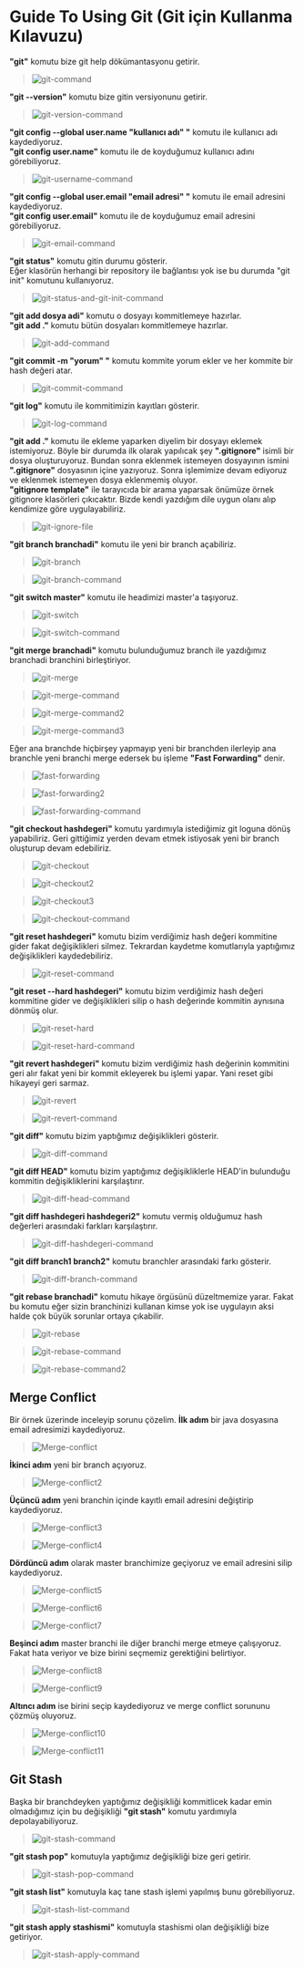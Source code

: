 # Guide To Using Git (Git için Kullanma Kılavuzu)

**"git"** komutu bize git help dökümantasyonu getirir.<br/>
>![git-command](https://github.com/AbdullahDemirkol/UserGuideforGit/blob/main/Pictures/git-command.jpg)

**"git --version"** komutu bize gitin versiyonunu getirir.<br/>
>![git-version-command](https://github.com/AbdullahDemirkol/UserGuideforGit/blob/main/Pictures/git-version-command.jpg)

**"git config --global user.name "kullanıcı adı" "** komutu ile kullanıcı adı kaydediyoruz.<br/>
**"git config user.name"** komutu ile de koyduğumuz kullanıcı adını görebiliyoruz.<br/>
>![git-username-command](https://github.com/AbdullahDemirkol/UserGuideforGit/blob/main/Pictures/git-username-command.jpg)

**"git config --global user.email "email adresi" "** komutu ile email adresini kaydediyoruz.<br/>
**"git config user.email"** komutu ile de koyduğumuz email adresini görebiliyoruz.<br/>
>![git-email-command](https://github.com/AbdullahDemirkol/UserGuideforGit/blob/main/Pictures/git-useremail-command.jpg)

**"git status"** komutu gitin durumu gösterir.<br/>
Eğer klasörün herhangi bir repository ile bağlantısı yok ise bu durumda "git init" komutunu kullanıyoruz.<br/>
>![git-status-and-git-init-command](https://github.com/AbdullahDemirkol/UserGuideforGit/blob/main/Pictures/git-status-and-git-init-command.jpg)

**"git add dosya adi"** komutu o dosyayı kommitlemeye hazırlar.<br/>
**"git add ."** komutu bütün dosyaları kommitlemeye hazırlar.<br/>
>![git-add-command](https://github.com/AbdullahDemirkol/UserGuideforGit/blob/main/Pictures/git-add-command.jpg)

**"git commit -m "yorum" "** komutu kommite yorum ekler ve her kommite bir hash değeri atar.<br/>
>![git-commit-command](https://github.com/AbdullahDemirkol/UserGuideforGit/blob/main/Pictures/git-commit-command.jpg)

**"git log"** komutu ile kommitimizin kayıtları gösterir.<br/>
>![git-log-command](https://github.com/AbdullahDemirkol/UserGuideforGit/blob/main/Pictures/git-log-command.jpg)

**"git add ."** komutu ile ekleme yaparken diyelim bir dosyayı eklemek istemiyoruz. Böyle bir durumda ilk olarak yapılıcak şey **".gitignore"** isimli bir dosya oluşturuyoruz. Bundan sonra eklenmek istemeyen dosyayının ismini **".gitignore"** dosyasının içine yazıyoruz. Sonra işlemimize devam ediyoruz ve eklenmek istemeyen dosya eklenmemiş oluyor.<br/>
**"gitignore template"** ile tarayıcıda bir arama yaparsak önümüze örnek gitignore klasörleri çıkıcaktır. Bizde kendi yazdığım dile uygun olanı alıp kendimize göre uygulayabiliriz.
>![git-ignore-file](https://github.com/AbdullahDemirkol/UserGuideforGit/blob/main/Pictures/git-ignore-file.jpg)

**"git branch branchadi"** komutu ile yeni bir branch açabiliriz.
>![git-branch](https://github.com/AbdullahDemirkol/UserGuideforGit/blob/main/Pictures/git-branch.jpg)<br/>

>![git-branch-command](https://github.com/AbdullahDemirkol/UserGuideforGit/blob/main/Pictures/git-branch-command.jpg)

**"git switch master"** komutu ile headimizi master'a taşıyoruz.
>![git-switch](https://github.com/AbdullahDemirkol/UserGuideforGit/blob/main/Pictures/git-switch.jpg)<br/>

>![git-switch-command](https://github.com/AbdullahDemirkol/UserGuideforGit/blob/main/Pictures/git-switch-command.jpg)

**"git merge branchadi"** komutu bulunduğumuz branch ile yazdığımız branchadi branchini birleştiriyor.
>![git-merge](https://github.com/AbdullahDemirkol/UserGuideforGit/blob/main/Pictures/git-merge.jpg)

>![git-merge-command](https://github.com/AbdullahDemirkol/UserGuideforGit/blob/main/Pictures/git-merge-command.jpg)<br/>

>![git-merge-command2](https://github.com/AbdullahDemirkol/UserGuideforGit/blob/main/Pictures/git-merge-command2.jpg)<br/>

>![git-merge-command3](https://github.com/AbdullahDemirkol/UserGuideforGit/blob/main/Pictures/git-merge-command3.jpg)

Eğer ana branchde hiçbirşey yapmayıp yeni bir branchden ilerleyip ana branchle yeni branchi merge edersek bu işleme **"Fast Forwarding"** denir.
>![fast-forwarding](https://github.com/AbdullahDemirkol/UserGuideforGit/blob/main/Pictures/fast-forwarding.jpg)<br/>

>![fast-forwarding2](https://github.com/AbdullahDemirkol/UserGuideforGit/blob/main/Pictures/fast-forwarding2.jpg)<br/>

>![fast-forwarding-command](https://github.com/AbdullahDemirkol/UserGuideforGit/blob/main/Pictures/fast-forwarding-command.jpg)

**"git checkout hashdegeri"** komutu yardımıyla istediğimiz git loguna dönüş yapabiliriz. Geri gittiğimiz yerden devam etmek istiyosak yeni bir branch oluşturup devam edebiliriz.
>![git-checkout](https://github.com/AbdullahDemirkol/UserGuideforGit/blob/main/Pictures/git-checkout.jpg)<br/>

>![git-checkout2](https://github.com/AbdullahDemirkol/UserGuideforGit/blob/main/Pictures/git-checkout2.jpg)<br/>

>![git-checkout3](https://github.com/AbdullahDemirkol/UserGuideforGit/blob/main/Pictures/git-checkout3.jpg)<br/>

>![git-checkout-command](https://github.com/AbdullahDemirkol/UserGuideforGit/blob/main/Pictures/git-checkout-command.jpg)

**"git reset hashdegeri"** komutu bizim verdiğimiz hash değeri kommitine gider fakat değişiklikleri silmez. Tekrardan kaydetme komutlarıyla yaptığımız değişiklikleri kaydedebiliriz.
>![git-reset-command](https://github.com/AbdullahDemirkol/UserGuideforGit/blob/main/Pictures/git-reset-command.jpg)

**"git reset --hard hashdegeri"** komutu bizim verdiğimiz hash değeri kommitine gider ve değişiklikleri silip o hash değerinde kommitin aynısına dönmüş olur.
>![git-reset-hard](https://github.com/AbdullahDemirkol/UserGuideforGit/blob/main/Pictures/git-reset-hard.jpg)<br/>

>![git-reset-hard-command](https://github.com/AbdullahDemirkol/UserGuideforGit/blob/main/Pictures/git-reset-hard-command.jpg)

**"git revert hashdegeri"** komutu bizim verdiğimiz hash değerinin kommitini geri alır fakat yeni bir kommit ekleyerek bu işlemi yapar. Yani reset gibi hikayeyi geri sarmaz.
>![git-revert](https://github.com/AbdullahDemirkol/UserGuideforGit/blob/main/Pictures/git-revert.jpg)

>![git-revert-command](https://github.com/AbdullahDemirkol/UserGuideforGit/blob/main/Pictures/git-revert-command.jpg)

**"git diff"** komutu bizim yaptığımız değişiklikleri gösterir.
>![git-diff-command](https://github.com/AbdullahDemirkol/UserGuideforGit/blob/main/Pictures/git-diff-command.jpg)

**"git diff HEAD"** komutu bizim yaptığımız değişikliklerle HEAD'in bulunduğu kommitin değişikliklerini karşılaştırır.
>![git-diff-head-command](https://github.com/AbdullahDemirkol/UserGuideforGit/blob/main/Pictures/git-diff-head-command.jpg)

**"git diff hashdegeri hashdegeri2"** komutu vermiş olduğumuz hash değerleri arasındaki farkları karşılaştırır.
>![git-diff-hashdegeri-command](https://github.com/AbdullahDemirkol/UserGuideforGit/blob/main/Pictures/git-diff-hashdegeri-command.jpg)

**"git diff branch1 branch2"** komutu branchler arasındaki farkı gösterir.
>![git-diff-branch-command](https://github.com/AbdullahDemirkol/UserGuideforGit/blob/main/Pictures/git-diff-branch-command.jpg)

**"git rebase branchadi"** komutu hikaye örgüsünü düzeltmemize yarar. Fakat bu komutu eğer sizin branchinizi kullanan kimse yok ise uygulayın aksi halde çok büyük sorunlar ortaya çıkabilir.
>![git-rebase](https://github.com/AbdullahDemirkol/UserGuideforGit/blob/main/Pictures/git-rebase.jpg)<br/>

>![git-rebase-command](https://github.com/AbdullahDemirkol/UserGuideforGit/blob/main/Pictures/git-rebase-command.jpg)<br/>

>![git-rebase-command2](https://github.com/AbdullahDemirkol/UserGuideforGit/blob/main/Pictures/git-rebase-command2.jpg)

## Merge Conflict
Bir örnek üzerinde inceleyip sorunu çözelim. 
**İlk adım** bir java dosyasına email adresimizi kaydediyoruz.
>![Merge-conflict](https://github.com/AbdullahDemirkol/UserGuideforGit/blob/main/Pictures/Merge-conflict.jpg)<br/>

**İkinci adım** yeni bir branch açıyoruz.
>![Merge-conflict2](https://github.com/AbdullahDemirkol/UserGuideforGit/blob/main/Pictures/Merge-conflict2.jpg)<br/>

**Üçüncü adım** yeni branchin içinde kayıtlı email adresini değiştirip kaydediyoruz.
>![Merge-conflict3](https://github.com/AbdullahDemirkol/UserGuideforGit/blob/main/Pictures/Merge-conflict3.jpg)<br/>

>![Merge-conflict4](https://github.com/AbdullahDemirkol/UserGuideforGit/blob/main/Pictures/Merge-conflict4.jpg)

**Dördüncü adım** olarak master branchimize geçiyoruz ve email adresini silip kaydediyoruz.
>![Merge-conflict5](https://github.com/AbdullahDemirkol/UserGuideforGit/blob/main/Pictures/Merge-conflict5.jpg)<br/>

>![Merge-conflict6](https://github.com/AbdullahDemirkol/UserGuideforGit/blob/main/Pictures/Merge-conflict6.jpg)<br/>

>![Merge-conflict7](https://github.com/AbdullahDemirkol/UserGuideforGit/blob/main/Pictures/Merge-conflict7.jpg)<br/>

**Beşinci adım** master branchi ile diğer branchi merge etmeye çalışıyoruz. Fakat hata veriyor ve bize birini seçmemiz gerektiğini belirtiyor.
>![Merge-conflict8](https://github.com/AbdullahDemirkol/UserGuideforGit/blob/main/Pictures/Merge-conflict8.jpg)<br/>

>![Merge-conflict9](https://github.com/AbdullahDemirkol/UserGuideforGit/blob/main/Pictures/Merge-conflict9.jpg)<br/>

**Altıncı adım** ise birini seçip kaydediyoruz ve merge conflict sorununu çözmüş oluyoruz.
>![Merge-conflict10](https://github.com/AbdullahDemirkol/UserGuideforGit/blob/main/Pictures/Merge-conflict10.jpg)<br/>

>![Merge-conflict11](https://github.com/AbdullahDemirkol/UserGuideforGit/blob/main/Pictures/Merge-conflict11.jpg)<br/>

## Git Stash
Başka bir branchdeyken yaptığımız değişikliği kommitlicek kadar emin olmadığımız için bu değişikliği **"git stash"** komutu yardımıyla depolayabiliyoruz.
>![git-stash-command](https://github.com/AbdullahDemirkol/UserGuideforGit/blob/main/Pictures/git-stash-command.jpg)

**"git stash pop"** komutuyla yaptığımız değişikliği bize geri getirir.
>![git-stash-pop-command](https://github.com/AbdullahDemirkol/UserGuideforGit/blob/main/Pictures/git-stash-pop-command.jpg)

**"git stash list"** komutuyla kaç tane stash işlemi yapılmış bunu görebiliyoruz.
>![git-stash-list-command](https://github.com/AbdullahDemirkol/UserGuideforGit/blob/main/Pictures/git-stash-list-command.jpg)

**"git stash apply stashismi"** komutuyla stashismi olan değişikliği bize getiriyor.
>![git-stash-apply-command](https://github.com/AbdullahDemirkol/UserGuideforGit/blob/main/Pictures/git-stash-apply-command.jpg)

